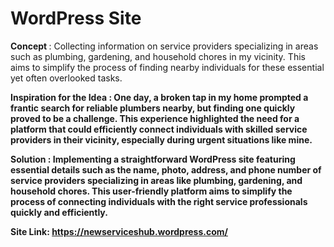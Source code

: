 
# WordPress Site

<b> Concept </b> : Collecting information on service providers specializing in areas such as plumbing, gardening, and household chores in my vicinity. This aims to simplify the process of finding nearby individuals for these essential yet often overlooked tasks.

<b> Inspiration for the Idea <b>: One day, a broken tap in my home prompted a frantic search for reliable plumbers nearby, but finding one quickly proved to be a challenge. This experience highlighted the need for a platform that could efficiently connect individuals with skilled service providers in their vicinity, especially during urgent situations like mine.

<b> Solution <b>: Implementing a straightforward WordPress site featuring essential details such as the name, photo, address, and phone number of service providers specializing in areas like plumbing, gardening, and household chores. This user-friendly platform aims to simplify the process of connecting individuals with the right service professionals quickly and efficiently.

Site Link: https://newserviceshub.wordpress.com/
